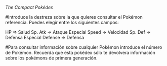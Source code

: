 *The Compact Pokédex*

#Introduce la destreza sobre la que quieres consultar el Pokémon referencia. Puedes elegir entre los siguientes campos: 

HP => Salud 
Sp. Atk => Ataque Especial
Speed => Velocidad
Sp. Def => Defensa Especial
Defense => Defensa 

#Para consultar información sobre cualquier Pokémon introduce el número de Pokémon. Recuerda que esta pokédex sólo te devolvera información sobre los pokémons de primera generación. 

